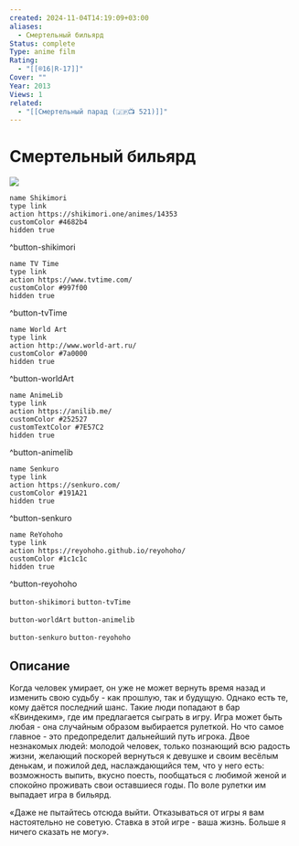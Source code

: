 ```yaml
---
created: 2024-11-04T14:19:09+03:00
aliases:
  - Смертельный бильярд
Status: complete
Type: anime film
Rating:
  - "[[®️16|R-17]]"
Cover: ""
Year: 2013
Views: 1
related:
  - "[[Смертельный парад (🇯🇵📺 521)]]"
---
```


# Смертельный бильярд

![](https://nyaa.shikimori.one/uploads/poster/animes/14353/0edaf67e94712e875b2d0ac5119b8edd.jpeg)

```button
name Shikimori
type link
action https://shikimori.one/animes/14353
customColor #4682b4
hidden true
```
^button-shikimori

```button
name TV Time
type link
action https://www.tvtime.com/
customColor #997f00
hidden true
```
^button-tvTime

```button
name World Art
type link
action http://www.world-art.ru/
customColor #7a0000
hidden true
```
^button-worldArt

```button
name AnimeLib
type link
action https://anilib.me/
customColor #252527
customTextColor #7E57C2
hidden true
```
^button-animelib

```button
name Senkuro
type link
action https://senkuro.com/
customColor #191A21
hidden true
```
^button-senkuro

```button
name ReYohoho
type link
action https://reyohoho.github.io/reyohoho/
customColor #1c1c1c
hidden true
```
^button-reyohoho

`button-shikimori` `button-tvTime`

`button-worldArt` `button-animelib`

`button-senkuro` `button-reyohoho`

## Описание

Когда человек умирает, он уже не может вернуть время назад и изменить свою судьбу - как прошлую, так и будущую. Однако есть те, кому даётся последний шанс. Такие люди попадают в бар «Квиндеким», где им предлагается сыграть в игру. Игра может быть любая - она случайным образом выбирается рулеткой. Но что самое главное - это предопределит дальнейший путь игрока. Двое незнакомых людей: молодой человек, только познающий всю радость жизни, желающий поскорей вернуться к девушке и своим весёлым денькам, и пожилой дед, наслаждающийся тем, что у него есть: возможность выпить, вкусно поесть, пообщаться с любимой женой и спокойно проживать свои оставшиеся годы. По воле рулетки им выпадает игра в бильярд.

«Даже не пытайтесь отсюда выйти. Отказываться от игры я вам настоятельно не советую. Ставка в этой игре - ваша жизнь. Больше я ничего сказать не могу».
